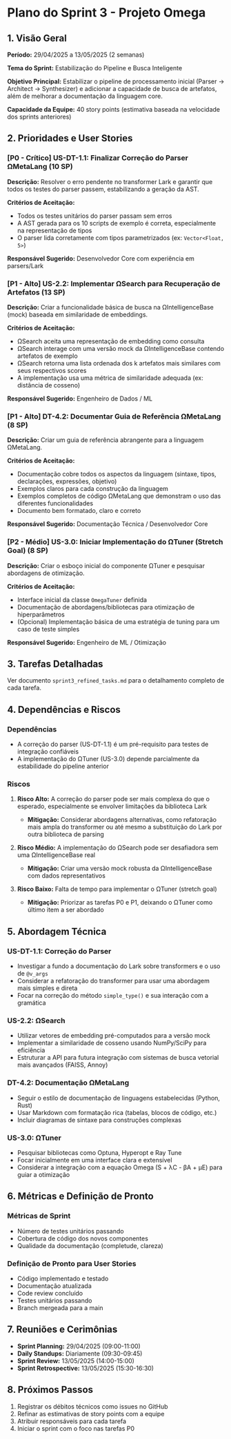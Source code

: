 # Plano do Sprint 3 - Projeto Omega

## 1. Visão Geral

**Período:** 29/04/2025 a 13/05/2025 (2 semanas)

**Tema do Sprint:** Estabilização do Pipeline e Busca Inteligente

**Objetivo Principal:** Estabilizar o pipeline de processamento inicial (Parser -> Architect -> Synthesizer) e adicionar a capacidade de busca de artefatos, além de melhorar a documentação da linguagem core.

**Capacidade da Equipe:** 40 story points (estimativa baseada na velocidade dos sprints anteriores)

## 2. Prioridades e User Stories

### [P0 - Crítico] US-DT-1.1: Finalizar Correção do Parser ΩMetaLang (10 SP)

**Descrição:** Resolver o erro pendente no transformer Lark e garantir que todos os testes do parser passem, estabilizando a geração da AST.

**Critérios de Aceitação:**
- Todos os testes unitários do parser passam sem erros
- A AST gerada para os 10 scripts de exemplo é correta, especialmente na representação de tipos
- O parser lida corretamente com tipos parametrizados (ex: `Vector<Float, 5>`)

**Responsável Sugerido:** Desenvolvedor Core com experiência em parsers/Lark

### [P1 - Alto] US-2.2: Implementar ΩSearch para Recuperação de Artefatos (13 SP)

**Descrição:** Criar a funcionalidade básica de busca na ΩIntelligenceBase (mock) baseada em similaridade de embeddings.

**Critérios de Aceitação:**
- ΩSearch aceita uma representação de embedding como consulta
- ΩSearch interage com uma versão mock da ΩIntelligenceBase contendo artefatos de exemplo
- ΩSearch retorna uma lista ordenada dos k artefatos mais similares com seus respectivos scores
- A implementação usa uma métrica de similaridade adequada (ex: distância de cosseno)

**Responsável Sugerido:** Engenheiro de Dados / ML

### [P1 - Alto] DT-4.2: Documentar Guia de Referência ΩMetaLang (8 SP)

**Descrição:** Criar um guia de referência abrangente para a linguagem ΩMetaLang.

**Critérios de Aceitação:**
- Documentação cobre todos os aspectos da linguagem (sintaxe, tipos, declarações, expressões, objetivo)
- Exemplos claros para cada construção da linguagem
- Exemplos completos de código ΩMetaLang que demonstram o uso das diferentes funcionalidades
- Documento bem formatado, claro e correto

**Responsável Sugerido:** Documentação Técnica / Desenvolvedor Core

### [P2 - Médio] US-3.0: Iniciar Implementação do ΩTuner (Stretch Goal) (8 SP)

**Descrição:** Criar o esboço inicial do componente ΩTuner e pesquisar abordagens de otimização.

**Critérios de Aceitação:**
- Interface inicial da classe `OmegaTuner` definida
- Documentação de abordagens/bibliotecas para otimização de hiperparâmetros
- (Opcional) Implementação básica de uma estratégia de tuning para um caso de teste simples

**Responsável Sugerido:** Engenheiro de ML / Otimização

## 3. Tarefas Detalhadas

Ver documento `sprint3_refined_tasks.md` para o detalhamento completo de cada tarefa.

## 4. Dependências e Riscos

### Dependências
- A correção do parser (US-DT-1.1) é um pré-requisito para testes de integração confiáveis
- A implementação do ΩTuner (US-3.0) depende parcialmente da estabilidade do pipeline anterior

### Riscos
1. **Risco Alto:** A correção do parser pode ser mais complexa do que o esperado, especialmente se envolver limitações da biblioteca Lark
   - **Mitigação:** Considerar abordagens alternativas, como refatoração mais ampla do transformer ou até mesmo a substituição do Lark por outra biblioteca de parsing
   
2. **Risco Médio:** A implementação do ΩSearch pode ser desafiadora sem uma ΩIntelligenceBase real
   - **Mitigação:** Criar uma versão mock robusta da ΩIntelligenceBase com dados representativos

3. **Risco Baixo:** Falta de tempo para implementar o ΩTuner (stretch goal)
   - **Mitigação:** Priorizar as tarefas P0 e P1, deixando o ΩTuner como último item a ser abordado

## 5. Abordagem Técnica

### US-DT-1.1: Correção do Parser
- Investigar a fundo a documentação do Lark sobre transformers e o uso de `@v_args`
- Considerar a refatoração do transformer para usar uma abordagem mais simples e direta
- Focar na correção do método `simple_type()` e sua interação com a gramática

### US-2.2: ΩSearch
- Utilizar vetores de embedding pré-computados para a versão mock
- Implementar a similaridade de cosseno usando NumPy/SciPy para eficiência
- Estruturar a API para futura integração com sistemas de busca vetorial mais avançados (FAISS, Annoy)

### DT-4.2: Documentação ΩMetaLang
- Seguir o estilo de documentação de linguagens estabelecidas (Python, Rust)
- Usar Markdown com formatação rica (tabelas, blocos de código, etc.)
- Incluir diagramas de sintaxe para construções complexas

### US-3.0: ΩTuner
- Pesquisar bibliotecas como Optuna, Hyperopt e Ray Tune
- Focar inicialmente em uma interface clara e extensível
- Considerar a integração com a equação Omega (S + λC - βA + μE) para guiar a otimização

## 6. Métricas e Definição de Pronto

### Métricas de Sprint
- Número de testes unitários passando
- Cobertura de código dos novos componentes
- Qualidade da documentação (completude, clareza)

### Definição de Pronto para User Stories
- Código implementado e testado
- Documentação atualizada
- Code review concluído
- Testes unitários passando
- Branch mergeada para a main

## 7. Reuniões e Cerimônias

- **Sprint Planning:** 29/04/2025 (09:00-11:00)
- **Daily Standups:** Diariamente (09:30-09:45)
- **Sprint Review:** 13/05/2025 (14:00-15:00)
- **Sprint Retrospective:** 13/05/2025 (15:30-16:30)

## 8. Próximos Passos

1. Registrar os débitos técnicos como issues no GitHub
2. Refinar as estimativas de story points com a equipe
3. Atribuir responsáveis para cada tarefa
4. Iniciar o sprint com o foco nas tarefas P0
